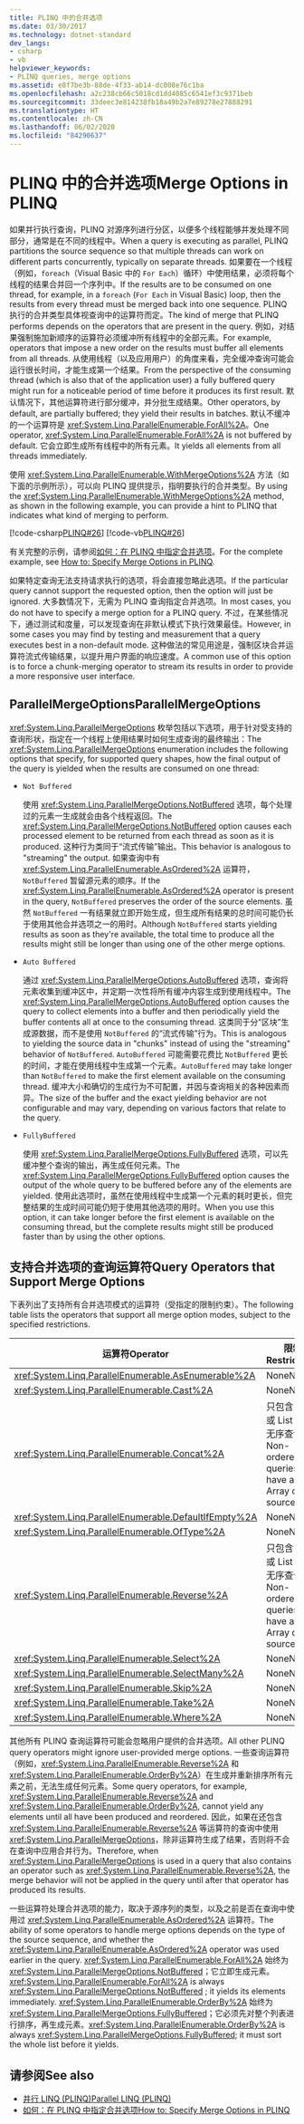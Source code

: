 ```yaml
---
title: PLINQ 中的合并选项
ms.date: 03/30/2017
ms.technology: dotnet-standard
dev_langs:
- csharp
- vb
helpviewer_keywords:
- PLINQ queries, merge options
ms.assetid: e8f7be3b-88de-4f33-ab14-dc008e76c1ba
ms.openlocfilehash: a2c238cb66c5018cd1dd4085c6541ef3c9371beb
ms.sourcegitcommit: 33deec3e814238fb18a49b2a7e89278e27888291
ms.translationtype: HT
ms.contentlocale: zh-CN
ms.lasthandoff: 06/02/2020
ms.locfileid: "84290637"
---
```

# <a name="merge-options-in-plinq"></a><span data-ttu-id="3c742-102">PLINQ 中的合并选项</span><span class="sxs-lookup"><span data-stu-id="3c742-102">Merge Options in PLINQ</span></span>
<span data-ttu-id="3c742-103">如果并行执行查询，PLINQ 对源序列进行分区，以便多个线程能够并发处理不同部分，通常是在不同的线程中。</span><span class="sxs-lookup"><span data-stu-id="3c742-103">When a query is executing as parallel, PLINQ partitions the source sequence so that multiple threads can work on different parts concurrently, typically on separate threads.</span></span> <span data-ttu-id="3c742-104">如果要在一个线程（例如，`foreach`（Visual Basic 中的 `For Each`）循环）中使用结果，必须将每个线程的结果合并回一个序列中。</span><span class="sxs-lookup"><span data-stu-id="3c742-104">If the results are to be consumed on one thread, for example, in a `foreach` (`For Each` in Visual Basic) loop, then the results from every thread must be merged back into one sequence.</span></span> <span data-ttu-id="3c742-105">PLINQ 执行的合并类型具体视查询中的运算符而定。</span><span class="sxs-lookup"><span data-stu-id="3c742-105">The kind of merge that PLINQ performs depends on the operators that are present in the query.</span></span> <span data-ttu-id="3c742-106">例如，对结果强制施加新顺序的运算符必须缓冲所有线程中的全部元素。</span><span class="sxs-lookup"><span data-stu-id="3c742-106">For example, operators that impose a new order on the results must buffer all elements from all threads.</span></span> <span data-ttu-id="3c742-107">从使用线程（以及应用用户）的角度来看，完全缓冲查询可能会运行很长时间，才能生成第一个结果。</span><span class="sxs-lookup"><span data-stu-id="3c742-107">From the perspective of the consuming thread (which is also that of the application user) a fully buffered query might run for a noticeable period of time before it produces its first result.</span></span> <span data-ttu-id="3c742-108">默认情况下，其他运算符进行部分缓冲，并分批生成结果。</span><span class="sxs-lookup"><span data-stu-id="3c742-108">Other operators, by default, are partially buffered; they yield their results in batches.</span></span> <span data-ttu-id="3c742-109">默认不缓冲的一个运算符是 <xref:System.Linq.ParallelEnumerable.ForAll%2A>。</span><span class="sxs-lookup"><span data-stu-id="3c742-109">One operator, <xref:System.Linq.ParallelEnumerable.ForAll%2A> is not buffered by default.</span></span> <span data-ttu-id="3c742-110">它会立即生成所有线程中的所有元素。</span><span class="sxs-lookup"><span data-stu-id="3c742-110">It yields all elements from all threads immediately.</span></span>  
  
 <span data-ttu-id="3c742-111">使用 <xref:System.Linq.ParallelEnumerable.WithMergeOptions%2A> 方法（如下面的示例所示），可以向 PLINQ 提供提示，指明要执行的合并类型。</span><span class="sxs-lookup"><span data-stu-id="3c742-111">By using the <xref:System.Linq.ParallelEnumerable.WithMergeOptions%2A> method, as shown in the following example, you can provide a hint to PLINQ that indicates what kind of merging to perform.</span></span>  
  
 [!code-csharp[PLINQ#26](../../../samples/snippets/csharp/VS_Snippets_Misc/plinq/cs/plinqsamples.cs#26)]
 [!code-vb[PLINQ#26](../../../samples/snippets/visualbasic/VS_Snippets_Misc/plinq/vb/plinq2_vb.vb#26)]  
  
 <span data-ttu-id="3c742-112">有关完整的示例，请参阅[如何：在 PLINQ 中指定合并选项](how-to-specify-merge-options-in-plinq.md)。</span><span class="sxs-lookup"><span data-stu-id="3c742-112">For the complete example, see [How to: Specify Merge Options in PLINQ](how-to-specify-merge-options-in-plinq.md).</span></span>  
  
 <span data-ttu-id="3c742-113">如果特定查询无法支持请求执行的选项，将会直接忽略此选项。</span><span class="sxs-lookup"><span data-stu-id="3c742-113">If the particular query cannot support the requested option, then the option will just be ignored.</span></span> <span data-ttu-id="3c742-114">大多数情况下，无需为 PLINQ 查询指定合并选项。</span><span class="sxs-lookup"><span data-stu-id="3c742-114">In most cases, you do not have to specify a merge option for a PLINQ query.</span></span> <span data-ttu-id="3c742-115">不过，在某些情况下，通过测试和度量，可以发现查询在非默认模式下执行效果最佳。</span><span class="sxs-lookup"><span data-stu-id="3c742-115">However, in some cases you may find by testing and measurement that a query executes best in a non-default mode.</span></span> <span data-ttu-id="3c742-116">这种做法的常见用途是，强制区块合并运算符流式传输结果，以提升用户界面的响应速度。</span><span class="sxs-lookup"><span data-stu-id="3c742-116">A common use of this option is to force a chunk-merging operator to stream its results in order to provide a more responsive user interface.</span></span>  
  
## <a name="parallelmergeoptions"></a><span data-ttu-id="3c742-117">ParallelMergeOptions</span><span class="sxs-lookup"><span data-stu-id="3c742-117">ParallelMergeOptions</span></span>  
 <span data-ttu-id="3c742-118"><xref:System.Linq.ParallelMergeOptions> 枚举包括以下选项，用于针对受支持的查询形状，指定在一个线程上使用结果时如何生成查询的最终输出：</span><span class="sxs-lookup"><span data-stu-id="3c742-118">The <xref:System.Linq.ParallelMergeOptions> enumeration includes the following options that specify, for supported query shapes, how the final output of the query is yielded when the results are consumed on one thread:</span></span>  
  
- `Not Buffered`  
  
     <span data-ttu-id="3c742-119">使用 <xref:System.Linq.ParallelMergeOptions.NotBuffered> 选项，每个处理过的元素一生成就会由各个线程返回。</span><span class="sxs-lookup"><span data-stu-id="3c742-119">The <xref:System.Linq.ParallelMergeOptions.NotBuffered> option causes each processed element to be returned from each thread as soon as it is produced.</span></span> <span data-ttu-id="3c742-120">这种行为类同于“流式传输”输出。</span><span class="sxs-lookup"><span data-stu-id="3c742-120">This behavior is analogous to "streaming" the output.</span></span> <span data-ttu-id="3c742-121">如果查询中有 <xref:System.Linq.ParallelEnumerable.AsOrdered%2A> 运算符，`NotBuffered` 暂留源元素的顺序。</span><span class="sxs-lookup"><span data-stu-id="3c742-121">If the <xref:System.Linq.ParallelEnumerable.AsOrdered%2A> operator is present in the query, `NotBuffered` preserves the order of the source elements.</span></span> <span data-ttu-id="3c742-122">虽然 `NotBuffered` 一有结果就立即开始生成，但生成所有结果的总时间可能仍长于使用其他合并选项之一的用时。</span><span class="sxs-lookup"><span data-stu-id="3c742-122">Although `NotBuffered` starts yielding results as soon as they're available, the total time to produce all the results might still be longer than using one of the other merge options.</span></span>  
  
- `Auto Buffered`  
  
     <span data-ttu-id="3c742-123">通过 <xref:System.Linq.ParallelMergeOptions.AutoBuffered> 选项，查询将元素收集到缓冲区中，并定期一次性将所有缓冲内容生成到使用线程中。</span><span class="sxs-lookup"><span data-stu-id="3c742-123">The <xref:System.Linq.ParallelMergeOptions.AutoBuffered> option causes the query to collect elements into a buffer and then periodically yield the buffer contents all at once to the consuming thread.</span></span> <span data-ttu-id="3c742-124">这类同于分“区块”生成源数据，而不是使用 `NotBuffered` 的“流式传输”行为。</span><span class="sxs-lookup"><span data-stu-id="3c742-124">This is analogous to yielding the source data in "chunks" instead of using the "streaming" behavior of `NotBuffered`.</span></span> <span data-ttu-id="3c742-125">`AutoBuffered` 可能需要花费比 `NotBuffered` 更长的时间，才能在使用线程中生成第一个元素。</span><span class="sxs-lookup"><span data-stu-id="3c742-125">`AutoBuffered` may take longer than `NotBuffered` to make the first element available on the consuming thread.</span></span> <span data-ttu-id="3c742-126">缓冲大小和确切的生成行为不可配置，并因与查询相关的各种因素而异。</span><span class="sxs-lookup"><span data-stu-id="3c742-126">The size of the buffer and the exact yielding behavior are not configurable and may vary, depending on various factors that relate to the query.</span></span>  
  
- `FullyBuffered`  
  
     <span data-ttu-id="3c742-127">使用 <xref:System.Linq.ParallelMergeOptions.FullyBuffered> 选项，可以先缓冲整个查询的输出，再生成任何元素。</span><span class="sxs-lookup"><span data-stu-id="3c742-127">The <xref:System.Linq.ParallelMergeOptions.FullyBuffered> option causes the output of the whole query to be buffered before any of the elements are yielded.</span></span> <span data-ttu-id="3c742-128">使用此选项时，虽然在使用线程中生成第一个元素的耗时更长，但完整结果的生成时间可能仍短于使用其他选项的用时。</span><span class="sxs-lookup"><span data-stu-id="3c742-128">When you use this option, it can take longer before the first element is available on the consuming thread, but the complete results might still be produced faster than by using the other options.</span></span>  
  
## <a name="query-operators-that-support-merge-options"></a><span data-ttu-id="3c742-129">支持合并选项的查询运算符</span><span class="sxs-lookup"><span data-stu-id="3c742-129">Query Operators that Support Merge Options</span></span>  
 <span data-ttu-id="3c742-130">下表列出了支持所有合并选项模式的运算符（受指定的限制约束）。</span><span class="sxs-lookup"><span data-stu-id="3c742-130">The following table lists the operators that support all merge option modes, subject to the specified restrictions.</span></span>  
  
|<span data-ttu-id="3c742-131">运算符</span><span class="sxs-lookup"><span data-stu-id="3c742-131">Operator</span></span>|<span data-ttu-id="3c742-132">限制</span><span class="sxs-lookup"><span data-stu-id="3c742-132">Restrictions</span></span>|  
|--------------|------------------|  
|<xref:System.Linq.ParallelEnumerable.AsEnumerable%2A>|<span data-ttu-id="3c742-133">None</span><span class="sxs-lookup"><span data-stu-id="3c742-133">None</span></span>|  
|<xref:System.Linq.ParallelEnumerable.Cast%2A>|<span data-ttu-id="3c742-134">None</span><span class="sxs-lookup"><span data-stu-id="3c742-134">None</span></span>|  
|<xref:System.Linq.ParallelEnumerable.Concat%2A>|<span data-ttu-id="3c742-135">只包含 Array 或 List 源的无序查询。</span><span class="sxs-lookup"><span data-stu-id="3c742-135">Non-ordered queries that have an Array or List source only.</span></span>|  
|<xref:System.Linq.ParallelEnumerable.DefaultIfEmpty%2A>|<span data-ttu-id="3c742-136">None</span><span class="sxs-lookup"><span data-stu-id="3c742-136">None</span></span>|  
|<xref:System.Linq.ParallelEnumerable.OfType%2A>|<span data-ttu-id="3c742-137">None</span><span class="sxs-lookup"><span data-stu-id="3c742-137">None</span></span>|  
|<xref:System.Linq.ParallelEnumerable.Reverse%2A>|<span data-ttu-id="3c742-138">只包含 Array 或 List 源的无序查询。</span><span class="sxs-lookup"><span data-stu-id="3c742-138">Non-ordered queries that have an Array or List source only.</span></span>|  
|<xref:System.Linq.ParallelEnumerable.Select%2A>|<span data-ttu-id="3c742-139">None</span><span class="sxs-lookup"><span data-stu-id="3c742-139">None</span></span>|  
|<xref:System.Linq.ParallelEnumerable.SelectMany%2A>|<span data-ttu-id="3c742-140">None</span><span class="sxs-lookup"><span data-stu-id="3c742-140">None</span></span>|  
|<xref:System.Linq.ParallelEnumerable.Skip%2A>|<span data-ttu-id="3c742-141">None</span><span class="sxs-lookup"><span data-stu-id="3c742-141">None</span></span>|  
|<xref:System.Linq.ParallelEnumerable.Take%2A>|<span data-ttu-id="3c742-142">None</span><span class="sxs-lookup"><span data-stu-id="3c742-142">None</span></span>|  
|<xref:System.Linq.ParallelEnumerable.Where%2A>|<span data-ttu-id="3c742-143">None</span><span class="sxs-lookup"><span data-stu-id="3c742-143">None</span></span>|  
  
 <span data-ttu-id="3c742-144">其他所有 PLINQ 查询运算符可能会忽略用户提供的合并选项。</span><span class="sxs-lookup"><span data-stu-id="3c742-144">All other PLINQ query operators might ignore user-provided merge options.</span></span> <span data-ttu-id="3c742-145">一些查询运算符（例如，<xref:System.Linq.ParallelEnumerable.Reverse%2A> 和 <xref:System.Linq.ParallelEnumerable.OrderBy%2A>）在生成并重新排序所有元素之前，无法生成任何元素。</span><span class="sxs-lookup"><span data-stu-id="3c742-145">Some query operators, for example, <xref:System.Linq.ParallelEnumerable.Reverse%2A> and <xref:System.Linq.ParallelEnumerable.OrderBy%2A>, cannot yield any elements until all have been produced and reordered.</span></span> <span data-ttu-id="3c742-146">因此，如果在还包含 <xref:System.Linq.ParallelEnumerable.Reverse%2A> 等运算符的查询中使用 <xref:System.Linq.ParallelMergeOptions>，除非运算符生成了结果，否则将不会在查询中应用合并行为。</span><span class="sxs-lookup"><span data-stu-id="3c742-146">Therefore, when <xref:System.Linq.ParallelMergeOptions> is used in a query that also contains an operator such as <xref:System.Linq.ParallelEnumerable.Reverse%2A>, the merge behavior will not be applied in the query until after that operator has produced its results.</span></span>  
  
 <span data-ttu-id="3c742-147">一些运算符处理合并选项的能力，取决于源序列的类型，以及之前是否在查询中使用过 <xref:System.Linq.ParallelEnumerable.AsOrdered%2A> 运算符。</span><span class="sxs-lookup"><span data-stu-id="3c742-147">The ability of some operators to handle merge options depends on the type of the source sequence, and whether the <xref:System.Linq.ParallelEnumerable.AsOrdered%2A> operator was used earlier in the query.</span></span> <span data-ttu-id="3c742-148"><xref:System.Linq.ParallelEnumerable.ForAll%2A> 始终为 <xref:System.Linq.ParallelMergeOptions.NotBuffered>；它立即生成元素。</span><span class="sxs-lookup"><span data-stu-id="3c742-148"><xref:System.Linq.ParallelEnumerable.ForAll%2A> is always <xref:System.Linq.ParallelMergeOptions.NotBuffered> ; it yields its elements immediately.</span></span> <span data-ttu-id="3c742-149"><xref:System.Linq.ParallelEnumerable.OrderBy%2A> 始终为 <xref:System.Linq.ParallelMergeOptions.FullyBuffered>；它必须先对整个列表进行排序，再生成元素。</span><span class="sxs-lookup"><span data-stu-id="3c742-149"><xref:System.Linq.ParallelEnumerable.OrderBy%2A> is always <xref:System.Linq.ParallelMergeOptions.FullyBuffered>; it must sort the whole list before it yields.</span></span>  
  
## <a name="see-also"></a><span data-ttu-id="3c742-150">请参阅</span><span class="sxs-lookup"><span data-stu-id="3c742-150">See also</span></span>

- [<span data-ttu-id="3c742-151">并行 LINQ (PLINQ)</span><span class="sxs-lookup"><span data-stu-id="3c742-151">Parallel LINQ (PLINQ)</span></span>](introduction-to-plinq.md)
- [<span data-ttu-id="3c742-152">如何：在 PLINQ 中指定合并选项</span><span class="sxs-lookup"><span data-stu-id="3c742-152">How to: Specify Merge Options in PLINQ</span></span>](how-to-specify-merge-options-in-plinq.md)
